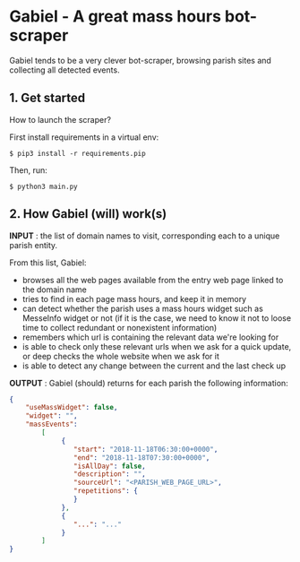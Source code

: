 # Gabiel - A great mass hours bot-scraper

Gabiel tends to be a very clever bot-scraper, browsing parish sites and collecting all detected events.

## 1. Get started

How to launch the scraper?

First install requirements in a virtual env:
```shell
$ pip3 install -r requirements.pip
```

Then, run:
```shell
$ python3 main.py
```

## 2. How Gabiel (will) work(s)

**INPUT** : the list of domain names to visit, corresponding each to a unique parish entity.

From this list, Gabiel: 
- browses all the web pages available from the entry web page linked to the domain name 
- tries to find in each page mass hours, and keep it in memory
- can detect whether the parish uses a mass hours widget such as MesseInfo widget or not (if it is the case, we need to know it not to loose time to collect redundant or nonexistent information)
- remembers which url is containing the relevant data we're looking for
- is able to check only these relevant urls when we ask for a quick update, or deep checks the whole website when we ask for it
- is able to detect any change between the current and the last check up

**OUTPUT** : Gabiel (should) returns for each parish the following information:

```json
{
    "useMassWidget": false,
    "widget": "",
    "massEvents": 
        [  
             {  
                "start": "2018-11-18T06:30:00+0000",
                "end": "2018-11-18T07:30:00+0000",
                "isAllDay": false,
                "description": "",
                "sourceUrl": "<PARISH_WEB_PAGE_URL>",
                "repetitions": {  
                }
             },
             {
                "...": "..."
             }
        ]
}
``` 

